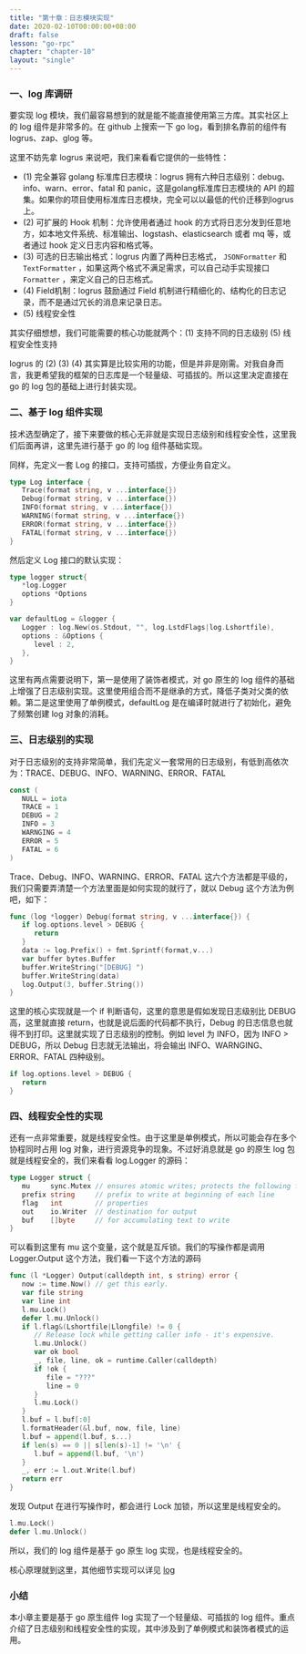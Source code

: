 ```yaml
---
title: "第十章：日志模块实现"
date: 2020-02-10T00:00:00+08:00
draft: false
lesson: "go-rpc"
chapter: "chapter-10"
layout: "single"
---
```


### 一、log 库调研

要实现 log 模块，我们最容易想到的就是能不能直接使用第三方库。其实社区上的 log 组件是非常多的。在 github 上搜索一下 go log，看到排名靠前的组件有 logrus、zap、glog 等。

这里不妨先拿 logrus 来说吧，我们来看看它提供的一些特性：

- (1) 完全兼容 golang 标准库日志模块：logrus 拥有六种日志级别：debug、info、warn、error、fatal 和 panic，这是golang标准库日志模块的 API 的超集。如果你的项目使用标准库日志模块，完全可以以最低的代价迁移到logrus上。
- (2) 可扩展的 Hook 机制：允许使用者通过 hook 的方式将日志分发到任意地方，如本地文件系统、标准输出、logstash、elasticsearch 或者 mq 等，或者通过 hook 定义日志内容和格式等。
- (3) 可选的日志输出格式：logrus 内置了两种日志格式， `JSONFormatter` 和 `TextFormatter` ，如果这两个格式不满足需求，可以自己动手实现接口 `Formatter` ，来定义自己的日志格式。
- (4) Field机制：logrus 鼓励通过 Field 机制进行精细化的、结构化的日志记录，而不是通过冗长的消息来记录日志。
- (5) 线程安全性

其实仔细想想，我们可能需要的核心功能就两个：(1) 支持不同的日志级别 (5) 线程安全性支持

logrus 的 (2) (3) (4) 其实算是比较实用的功能，但是并非是刚需。对我自身而言，我更希望我的框架的日志库是一个轻量级、可插拔的。所以这里决定直接在 go 的 log 包的基础上进行封装实现。

### 二、基于 log 组件实现

技术选型确定了，接下来要做的核心无非就是实现日志级别和线程安全性，这里我们后面再讲，这里先进行基于 go 的 log 组件基础实现。

同样，先定义一套 Log 的接口，支持可插拔，方便业务自定义。

```go
type Log interface {
   Trace(format string, v ...interface{})
   Debug(format string, v ...interface{})
   INFO(format string, v ...interface{})
   WARNING(format string, v ...interface{})
   ERROR(format string, v ...interface{})
   FATAL(format string, v ...interface{})
}
```

然后定义 Log 接口的默认实现：

```go
type logger struct{
   *log.Logger
   options *Options
}

var defaultLog = &logger {
   Logger : log.New(os.Stdout, "", log.LstdFlags|log.Lshortfile),
   options : &Options {
      level : 2,
   },
}
```

这里有两点需要说明下，第一是使用了装饰者模式，对 go 原生的 log 组件的基础上增强了日志级别实现。这里使用组合而不是继承的方式，降低子类对父类的依赖。第二是这里使用了单例模式，defaultLog 是在编译时就进行了初始化，避免了频繁创建 log 对象的消耗。

### 三、日志级别的实现

对于日志级别的支持非常简单，我们先定义一套常用的日志级别，有低到高依次为：TRACE、DEBUG、INFO、WARNING、ERROR、FATAL

```go
const (
   NULL = iota
   TRACE = 1
   DEBUG = 2
   INFO = 3
   WARNGING = 4
   ERROR = 5
   FATAL = 6
)
```

Trace、Debug、INFO、WARNING、ERROR、FATAL 这六个方法都是平级的，我们只需要弄清楚一个方法里面是如何实现的就行了，就以 Debug 这个方法为例吧，如下：

```go
func (log *logger) Debug(format string, v ...interface{}) {
   if log.options.level > DEBUG {
      return
   }
   data := log.Prefix() + fmt.Sprintf(format,v...)
   var buffer bytes.Buffer
   buffer.WriteString("[DEBUG] ")
   buffer.WriteString(data)
   log.Output(3, buffer.String())
}
```

这里的核心实现就是一个 if 判断语句，这里的意思是假如发现日志级别比 DEBUG 高，这里就直接 return，也就是说后面的代码都不执行，Debug 的日志信息也就得不到打印。这里就实现了日志级别的控制。例如 level 为 INFO，因为 INFO > DEBUG，所以 Debug 日志就无法输出，将会输出 INFO、WARNGING、ERROR、FATAL 四种级别。

```go
if log.options.level > DEBUG {
   return
}
```

### 四、线程安全性的实现

还有一点非常重要，就是线程安全性。由于这里是单例模式，所以可能会存在多个协程同时占用 log 对象，进行资源竞争的现象。不过好消息就是 go 的原生 log 包就是线程安全的，我们来看看 log.Logger 的源码：

```go
type Logger struct {
   mu     sync.Mutex // ensures atomic writes; protects the following fields
   prefix string     // prefix to write at beginning of each line
   flag   int        // properties
   out    io.Writer  // destination for output
   buf    []byte     // for accumulating text to write
}
```

可以看到这里有 mu 这个变量，这个就是互斥锁。我们的写操作都是调用 Logger.Output 这个方法，我们看一下这个方法的源码

```go
func (l *Logger) Output(calldepth int, s string) error {
   now := time.Now() // get this early.
   var file string
   var line int
   l.mu.Lock()
   defer l.mu.Unlock()
   if l.flag&(Lshortfile|Llongfile) != 0 {
      // Release lock while getting caller info - it's expensive.
      l.mu.Unlock()
      var ok bool
      _, file, line, ok = runtime.Caller(calldepth)
      if !ok {
         file = "???"
         line = 0
      }
      l.mu.Lock()
   }
   l.buf = l.buf[:0]
   l.formatHeader(&l.buf, now, file, line)
   l.buf = append(l.buf, s...)
   if len(s) == 0 || s[len(s)-1] != '\n' {
      l.buf = append(l.buf, '\n')
   }
   _, err := l.out.Write(l.buf)
   return err
}
```

发现 Output 在进行写操作时，都会进行 Lock 加锁，所以这里是线程安全的。

```go
l.mu.Lock()
defer l.mu.Unlock()
```

所以，我们的 log 组件是基于 go 原生 log 实现，也是线程安全的。

核心原理就到这里，其他细节实现可以详见 [log](https://github.com/lubanproj/gorpc/tree/master/log)

### 小结

本小章主要是基于 go 原生组件 log 实现了一个轻量级、可插拔的 log 组件。重点介绍了日志级别和线程安全性的实现，其中涉及到了单例模式和装饰者模式的运用。